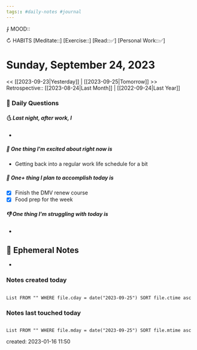 ```yaml
---
tags:: #daily-notes #journal
---
```


⨑ MOOD::

↻ HABITS
[Meditate::]
[Exercise::]
[Read::✅]
[Personal Work::✅]

# Sunday, September 24, 2023

\<\< [[2023-09-23|Yesterday]] | [[2023-09-25|Tomorrow]] >>
Retrospective:: [[2023-08-24|Last Month]] | [[2022-09-24|Last Year]]

### 📅 Daily Questions

##### 🌜 Last night, after work, I

-

##### 🙌 One thing I'm excited about right now is

- Getting back into a regular work life schedule for a bit

##### 🚀 One+ thing I plan to accomplish today is

- [x] Finish the DMV renew course
- [x] Food prep for the week

##### 👎 One thing I'm struggling with today is

-

## 📝 Ephemeral Notes

-

### Notes created today

```dataview

List FROM "" WHERE file.cday = date("2023-09-25") SORT file.ctime asc

```

### Notes last touched today

```dataview

List FROM "" WHERE file.mday = date("2023-09-25") SORT file.mtime asc

```

created: 2023-01-16 11:50

